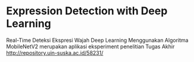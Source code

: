 # Expression Detection with Deep Learning
Real-Time Deteksi Ekspresi Wajah Deep Learning Menggunakan Algoritma MobileNetV2 merupakan aplikasi eksperiment penelitian Tugas Akhir http://repository.uin-suska.ac.id/58231/
